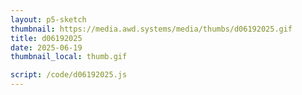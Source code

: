 ```yaml
---
layout: p5-sketch
thumbnail: https://media.awd.systems/media/thumbs/d06192025.gif
title: d06192025
date: 2025-06-19
thumbnail_local: thumb.gif

script: /code/d06192025.js
---
```

